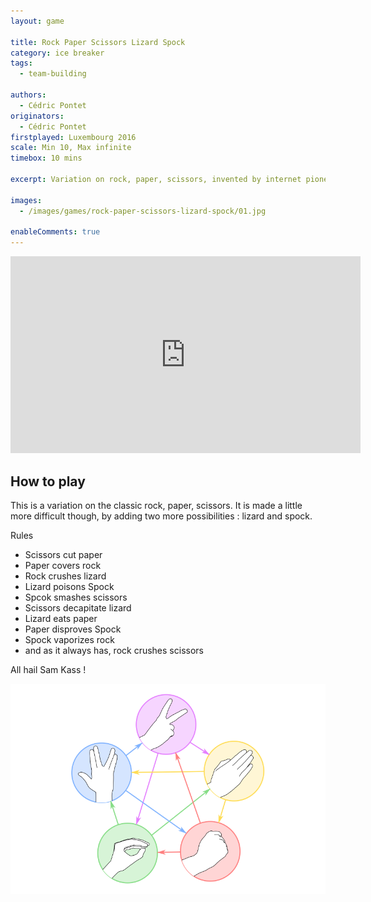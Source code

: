 ```yaml
---
layout: game

title: Rock Paper Scissors Lizard Spock
category: ice breaker
tags:
  - team-building

authors: 
  - Cédric Pontet
originators: 
  - Cédric Pontet
firstplayed: Luxembourg 2016
scale: Min 10, Max infinite
timebox: 10 mins

excerpt: Variation on rock, paper, scissors, invented by internet pioneer Sam Kass and famously explained by Dr Sheldon Cooper.

images:
  - /images/games/rock-paper-scissors-lizard-spock/01.jpg

enableComments: true
---
```


<iframe width="560" height="315" src="https://www.youtube.com/embed/x5Q6-wMx-K8" frameborder="0" allow="autoplay; encrypted-media" allowfullscreen></iframe>
<div class='four spacing'></div>

## How to play
This is a variation on the classic rock, paper, scissors.
It is made a little more difficult though, by adding two more possibilities : lizard and spock.

Rules
- Scissors cut paper
- Paper covers rock
- Rock crushes lizard
- Lizard poisons Spock
- Spcok smashes scissors
- Scissors decapitate lizard
- Lizard eats paper
- Paper disproves Spock
- Spock vaporizes rock
- and as it always has, rock crushes scissors

All hail Sam Kass !

![Rock Paper Scissors Lizard Spock](/images/games/rock-paper-scissors-lizard-spock/02.png)

